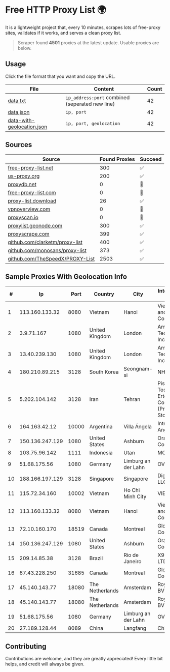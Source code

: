 
# Free HTTP Proxy List 🌍

It is a lightweight project that, every 10 minutes, scrapes lots of free-proxy sites, validates if it works, and serves a clean proxy list.


> Scraper found **4501** proxies at the latest update. Usable proxies are below.

## Usage

Click the file format that you want and copy the URL.


|File|Content|Count|
|----|-------|-----|
|[data.txt](https://raw.githubusercontent.com/themiralay/Proxy-List-World/master/data.txt)|`ip_address:port` combined (seperated new line)|42|
|[data.json](https://raw.githubusercontent.com/themiralay/Proxy-List-World/master/data.json)|`ip, port`|42|
|[data-with-geolocation.json](https://raw.githubusercontent.com/themiralay/Proxy-List-World/master/data-with-geolocation.json)|`ip, port, geolocation`|42|

## Sources

|Source|Found Proxies|Succeed|
|------|-------------|-------|
|[free-proxy-list.net](https://free-proxy-list.net)|300|✅|
|[us-proxy.org](https://www.us-proxy.org)|200|✅|
|[proxydb.net](http://proxydb.net)|0|🚫|
|[free-proxy-list.com](https://free-proxy-list.com/?page=&port=&type%5B%5D=http&type%5B%5D=https&up_time=0&search=Search)|0|🚫|
|[proxy-list.download](https://www.proxy-list.download/HTTP)|26|✅|
|[vpnoverview.com](https://vpnoverview.com/privacy/anonymous-browsing/free-proxy-servers)|0|🚫|
|[proxyscan.io](https://www.proxyscan.io)|0|🚫|
|[proxylist.geonode.com](https://proxylist.geonode.com/api/proxy-list?limit=300&page=1&sort_by=lastChecked&sort_type=desc&protocols=http,https)|300|✅|
|[proxyscrape.com](https://api.proxyscrape.com/v2/?request=displayproxies&protocol=http&timeout=10000&country=all&ssl=all&anonymity=all)|399|✅|
|[github.com/clarketm/proxy-list](https://raw.githubusercontent.com/clarketm/proxy-list/master/proxy-list-raw.txt)|400|✅|
|[github.com/monosans/proxy-list](https://raw.githubusercontent.com/monosans/proxy-list/main/proxies/http.txt)|373|✅|
|[github.com/TheSpeedX/PROXY-List](https://raw.githubusercontent.com/TheSpeedX/PROXY-List/master/http.txt)|2503|✅|


## Sample Proxies With Geolocation Info

|#|Ip|Port|Country|City|Internet Service Provider|
|-|--|----|-------|----|-------------------------|
|1|113.160.133.32|8080|Vietnam|Hanoi|VietNam Post and Telecom Corporation|
|2|3.9.71.167|1080|United Kingdom|London|Amazon Technologies Inc.|
|3|13.40.239.130|1080|United Kingdom|London|Amazon Technologies Inc.|
|4|180.210.89.215|3128|South Korea|Seongnam-si|NHNCLOUD|
|5|5.202.104.142|3128|Iran|Tehran|Pishgaman Toseeh Ertebatat Company (Private Joint Stock)|
|6|164.163.42.12|10000|Argentina|Villa Ángela|Interret Villa Angela SRL|
|7|150.136.247.129|1080|United States|Ashburn|Oracle Corporation|
|8|103.75.96.142|1111|Indonesia|Utan|MORATELINDO|
|9|51.68.175.56|1080|Germany|Limburg an der Lahn|OVH SAS|
|10|188.166.197.129|3128|Singapore|Singapore|DigitalOcean, LLC|
|11|115.72.34.160|10002|Vietnam|Ho Chi Minh City|VIETELmetro|
|12|113.160.133.32|8080|Vietnam|Hanoi|VietNam Post and Telecom Corporation|
|13|72.10.160.170|18519|Canada|Montreal|GloboTech Communications|
|14|150.136.247.129|1080|United States|Ashburn|Oracle Corporation|
|15|209.14.85.38|3128|Brazil|Rio de Janeiro|X99 INTERNET LTDA.|
|16|67.43.228.250|31685|Canada|Montreal|GloboTech Communications|
|17|45.140.143.77|18080|The Netherlands|Amsterdam|RoyaleHosting BV|
|18|45.140.143.77|18080|The Netherlands|Amsterdam|RoyaleHosting BV|
|19|51.68.175.56|1080|Germany|Limburg an der Lahn|OVH SAS|
|20|27.189.128.44|8089|China|Langfang|Chinanet|



## Contributing

Contributions are welcome, and they are greatly appreciated! Every
little bit helps, and credit will always be given.


